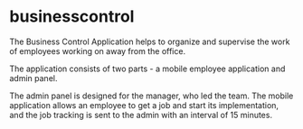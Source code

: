 # businesscontrol
The Business Control Application helps to organize and supervise the work of employees working on away from the office.

The application consists of two parts - a mobile employee application and admin panel. 

The admin panel is designed for the manager, who led the team. The mobile application allows an employee to get a job and start its implementation, and the job tracking is sent to the admin with an interval of 15 minutes.
